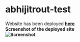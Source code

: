 # abhijitrout-test
Website has been deployed  <strong><a href="https://hardcore-cori-530177.netlify.app/"> here</a></strong>
<br>
<strong> Screenshot of the deployed site <strong>
<br>
![Screenshot](https://firebasestorage.googleapis.com/v0/b/fir-demo-7bbf9.appspot.com/o/Screenshot%20(497).png?alt=media&token=51d7a62a-36df-4fad-85cd-1a3a362dfe0e)

